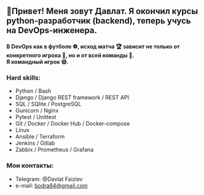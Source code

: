 ## 👋Привет! Меня зовут Давлат. Я окончил курсы python-разработчик (backend), теперь учусь на DevOps-инженера.
#### В DevOps как в футболе :soccer:, исход матча :trophy: зависит не только от конкретного игрока :running:, но и от всей команды :two_men_holding_hands:.<br> Я командный игрок :smile:. ####
### Hard skills:
- Python / Bash
- Django / Django REST framework / REST API
- SQL / SQlite / PostgreSQL
- Gunicorn / Nginx
- Pytest / Unittest
- Git / Docker / Docker Hub / Docker-compose
- Linux
- Ansible / Terraform
- Jenkins / Gitlab
- Zabbix / Prometheus / Grafana

### Мои контакты:
* Telegram: @Davlat Faiziev
* e-mail: bodra84@gmail.com
